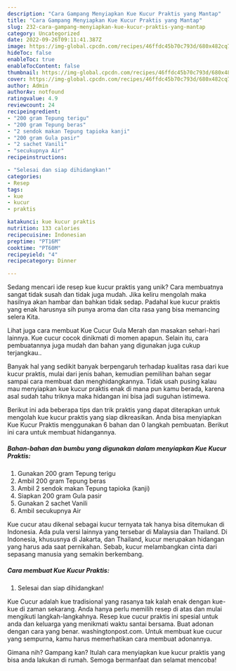 ```yaml
---
description: "Cara Gampang Menyiapkan Kue Kucur Praktis yang Mantap"
title: "Cara Gampang Menyiapkan Kue Kucur Praktis yang Mantap"
slug: 232-cara-gampang-menyiapkan-kue-kucur-praktis-yang-mantap
category: Uncategorized
date: 2022-09-26T09:11:41.387Z
image: https://img-global.cpcdn.com/recipes/46ffdc45b70c793d/680x482cq70/kue-kucur-praktis-foto-resep-utama.jpg
hideToc: false
enableToc: true
enableTocContent: false
thumbnail: https://img-global.cpcdn.com/recipes/46ffdc45b70c793d/680x482cq70/kue-kucur-praktis-foto-resep-utama.jpg
cover: https://img-global.cpcdn.com/recipes/46ffdc45b70c793d/680x482cq70/kue-kucur-praktis-foto-resep-utama.jpg
author: Admin
authorAv: notfound
ratingvalue: 4.9
reviewcount: 24
recipeingredient:
- "200 gram Tepung terigu"
- "200 gram Tepung beras"
- "2 sendok makan Tepung tapioka kanji"
- "200 gram Gula pasir"
- "2 sachet Vanili"
- "secukupnya Air"
recipeinstructions:

- "Selesai dan siap dihidangkan!"
categories:
- Resep
tags:
- kue
- kucur
- praktis

katakunci: kue kucur praktis 
nutrition: 133 calories
recipecuisine: Indonesian
preptime: "PT16M"
cooktime: "PT60M"
recipeyield: "4"
recipecategory: Dinner

---
```





Sedang mencari ide resep kue kucur praktis yang unik? Cara membuatnya sangat tidak susah dan tidak juga mudah. Jika keliru mengolah maka hasilnya akan hambar dan bahkan tidak sedap. Padahal kue kucur praktis yang enak harusnya sih punya aroma dan cita rasa yang bisa memancing selera Kita.





Lihat juga cara membuat Kue Cucur Gula Merah dan masakan sehari-hari lainnya. Kue cucur cocok dinikmati di momen apapun. Selain itu, cara pembuatannya juga mudah dan bahan yang digunakan juga cukup terjangkau..

Banyak hal yang sedikit banyak berpengaruh terhadap kualitas rasa dari kue kucur praktis, mulai dari jenis bahan, kemudian pemilihan bahan segar sampai cara membuat dan menghidangkannya. Tidak usah pusing kalau mau menyiapkan kue kucur praktis enak di mana pun kamu berada, karena asal sudah tahu triknya maka hidangan ini bisa jadi suguhan istimewa.






Berikut ini ada beberapa tips dan trik praktis yang dapat diterapkan untuk mengolah kue kucur praktis yang siap dikreasikan. Anda bisa menyiapkan Kue Kucur Praktis menggunakan 6 bahan dan 0 langkah pembuatan. Berikut ini cara untuk membuat hidangannya.

<!--inarticleads1-->

##### Bahan-bahan dan bumbu yang digunakan dalam menyiapkan Kue Kucur Praktis:

1. Gunakan 200 gram Tepung terigu
1. Ambil 200 gram Tepung beras
1. Ambil 2 sendok makan Tepung tapioka (kanji)
1. Siapkan 200 gram Gula pasir
1. Gunakan 2 sachet Vanili
1. Ambil secukupnya Air


Kue cucur atau dikenal sebagai kucur ternyata tak hanya bisa ditemukan di Indonesia. Ada pula versi lainnya yang tersebar di Malaysia dan Thailand. Di Indonesia, khususnya di Jakarta, dan Thailand, kucur merupakan hidangan yang harus ada saat pernikahan. Sebab, kucur melambangkan cinta dari sepasang manusia yang semakin berkembang. 

<!--inarticleads2-->

##### Cara membuat Kue Kucur Praktis:


1. Selesai dan siap dihidangkan!

Kue Cucur adalah kue tradisional yang rasanya tak kalah enak dengan kue-kue di zaman sekarang. Anda hanya perlu memilih resep di atas dan mulai mengikuti langkah-langkahnya. Resep kue cucur praktis ini spesial untuk anda dan keluarga yang menikmati waktu santai bersama. Buat adonan dengan cara yang benar. washingtonpost.com. Untuk membuat kue cucur yang sempurna, kamu harus memerhatikan cara membuat adonannya. 

Gimana nih? Gampang kan? Itulah cara menyiapkan kue kucur praktis yang bisa anda lakukan di rumah. Semoga bermanfaat dan selamat mencoba!
